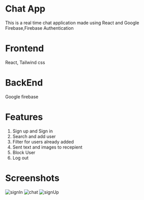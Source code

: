 # Chat App

This is a real time chat application made using React and Google Firebase,Firebase Authentication

# Frontend

React, Tailwind css

# BackEnd

Google firebase

# Features

1. Sign up and Sign in
2. Search and add user
3. Filter for users already added
4. Sent text and images to recepient
5. Block User
6. Log out


# Screenshots

![signIn](https://github.com/Catalystnick/ChatApp/assets/23517757/e2886ec7-341e-4610-8375-99247c691cb8)
![chat](https://github.com/Catalystnick/ChatApp/assets/23517757/9c006d34-1a24-4ffd-83f3-f2d009b9d746)
![signUp](https://github.com/Catalystnick/ChatApp/assets/23517757/0a39b8f8-8c2a-40c9-844b-80fcd0365698)
